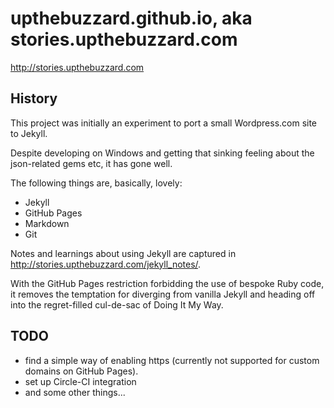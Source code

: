 # upthebuzzard.github.io, aka stories.upthebuzzard.com

http://stories.upthebuzzard.com

## History

This project was initially an experiment to port a small Wordpress.com site to Jekyll.

Despite developing on Windows and getting that sinking feeling about the json-related gems etc, it has gone well.

The following things are, basically, lovely:

* Jekyll
* GitHub Pages
* Markdown
* Git

Notes and learnings about using Jekyll are captured in http://stories.upthebuzzard.com/jekyll_notes/.

With the GitHub Pages restriction forbidding the use of bespoke Ruby code, it removes the temptation for diverging from vanilla Jekyll and heading off into the regret-filled cul-de-sac of Doing It My Way.

## TODO

* find a simple way of enabling https (currently not supported for custom domains on GitHub Pages).
* set up Circle-CI integration
* and some other things...
